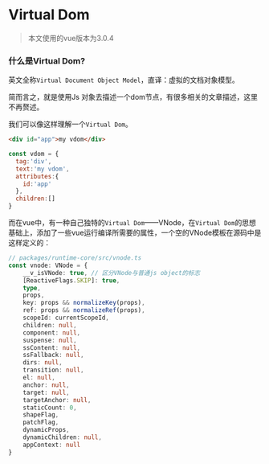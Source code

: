 # Virtual Dom



> 本文使用的vue版本为3.0.4



### 什么是Virtual Dom?

英文全称`Virtual Document Object Model`，直译：虚拟的文档对象模型。

简而言之，就是使用Js 对象去描述一个dom节点，有很多相关的文章描述，这里不再赘述。

我们可以像这样理解一个`Virtual Dom`。

```html
<div id="app">my vdom</div>
```

```js
const vdom = {
  tag:'div',
  text:'my vdom',
  attributes:{
    id:'app'
  },
  children:[]
}
```



而在vue中，有一种自己独特的`Virtual Dom`——VNode，在`Virtual Dom`的思想基础上，添加了一些vue运行编译所需要的属性，一个空的VNode模板在源码中是这样定义的：

```typescript
// packages/runtime-core/src/vnode.ts
const vnode: VNode = {
    __v_isVNode: true, // 区分VNode与普通js object的标志
    [ReactiveFlags.SKIP]: true,
    type,
    props,
    key: props && normalizeKey(props),
    ref: props && normalizeRef(props),
    scopeId: currentScopeId,
    children: null,
    component: null,
    suspense: null,
    ssContent: null,
    ssFallback: null,
    dirs: null,
    transition: null,
    el: null,
    anchor: null,
    target: null,
    targetAnchor: null,
    staticCount: 0,
    shapeFlag,
    patchFlag,
    dynamicProps,
    dynamicChildren: null,
    appContext: null
}
```

